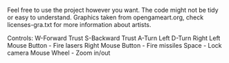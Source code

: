 Feel free to use the project however you want.
The code might not be tidy or easy to understand. 
Graphics taken from opengameart.org, check licenses-gra.txt for more information about artists.

Controls:
W-Forward Trust
S-Backward Trust
A-Turn Left
D-Turn Right
Left Mouse Button - Fire lasers
Right Mouse Button - Fire missiles
Space - Lock camera
Mouse Wheel - Zoom in/out
